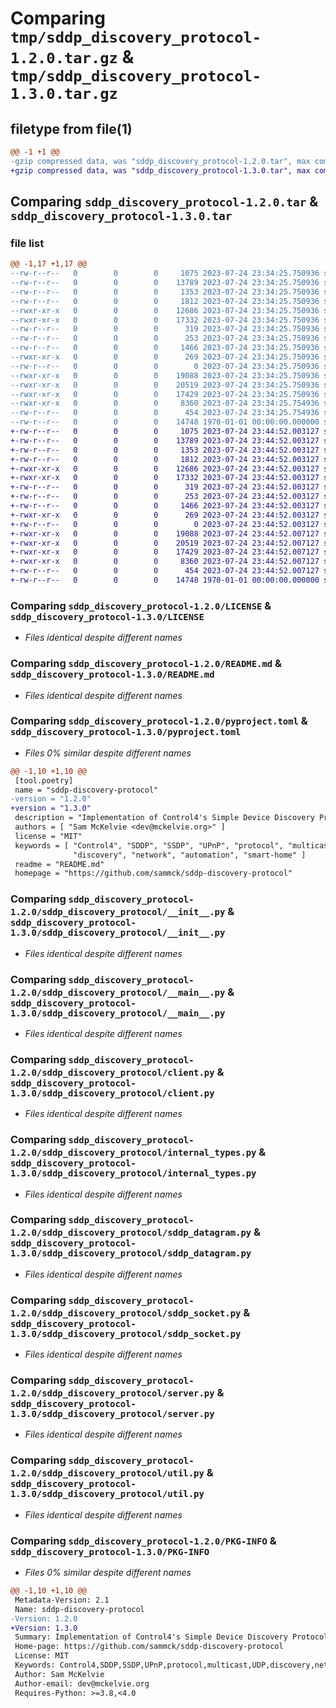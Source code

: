 # Comparing `tmp/sddp_discovery_protocol-1.2.0.tar.gz` & `tmp/sddp_discovery_protocol-1.3.0.tar.gz`

## filetype from file(1)

```diff
@@ -1 +1 @@
-gzip compressed data, was "sddp_discovery_protocol-1.2.0.tar", max compression
+gzip compressed data, was "sddp_discovery_protocol-1.3.0.tar", max compression
```

## Comparing `sddp_discovery_protocol-1.2.0.tar` & `sddp_discovery_protocol-1.3.0.tar`

### file list

```diff
@@ -1,17 +1,17 @@
--rw-r--r--   0        0        0     1075 2023-07-24 23:34:25.750936 sddp_discovery_protocol-1.2.0/LICENSE
--rw-r--r--   0        0        0    13789 2023-07-24 23:34:25.750936 sddp_discovery_protocol-1.2.0/README.md
--rw-r--r--   0        0        0     1353 2023-07-24 23:34:25.750936 sddp_discovery_protocol-1.2.0/pyproject.toml
--rw-r--r--   0        0        0     1812 2023-07-24 23:34:25.750936 sddp_discovery_protocol-1.2.0/sddp_discovery_protocol/__init__.py
--rwxr-xr-x   0        0        0    12686 2023-07-24 23:34:25.750936 sddp_discovery_protocol-1.2.0/sddp_discovery_protocol/__main__.py
--rwxr-xr-x   0        0        0    17332 2023-07-24 23:34:25.750936 sddp_discovery_protocol-1.2.0/sddp_discovery_protocol/client.py
--rw-r--r--   0        0        0      319 2023-07-24 23:34:25.750936 sddp_discovery_protocol-1.2.0/sddp_discovery_protocol/constants.py
--rw-r--r--   0        0        0      253 2023-07-24 23:34:25.750936 sddp_discovery_protocol-1.2.0/sddp_discovery_protocol/exceptions.py
--rw-r--r--   0        0        0     1466 2023-07-24 23:34:25.750936 sddp_discovery_protocol-1.2.0/sddp_discovery_protocol/internal_types.py
--rwxr-xr-x   0        0        0      269 2023-07-24 23:34:25.750936 sddp_discovery_protocol-1.2.0/sddp_discovery_protocol/pkg_logging.py
--rw-r--r--   0        0        0        0 2023-07-24 23:34:25.750936 sddp_discovery_protocol-1.2.0/sddp_discovery_protocol/py.typed
--rwxr-xr-x   0        0        0    19088 2023-07-24 23:34:25.750936 sddp_discovery_protocol-1.2.0/sddp_discovery_protocol/sddp_datagram.py
--rwxr-xr-x   0        0        0    20519 2023-07-24 23:34:25.750936 sddp_discovery_protocol-1.2.0/sddp_discovery_protocol/sddp_socket.py
--rwxr-xr-x   0        0        0    17429 2023-07-24 23:34:25.750936 sddp_discovery_protocol-1.2.0/sddp_discovery_protocol/server.py
--rwxr-xr-x   0        0        0     8360 2023-07-24 23:34:25.754936 sddp_discovery_protocol-1.2.0/sddp_discovery_protocol/util.py
--rw-r--r--   0        0        0      454 2023-07-24 23:34:25.754936 sddp_discovery_protocol-1.2.0/sddp_discovery_protocol/version.py
--rw-r--r--   0        0        0    14748 1970-01-01 00:00:00.000000 sddp_discovery_protocol-1.2.0/PKG-INFO
+-rw-r--r--   0        0        0     1075 2023-07-24 23:44:52.003127 sddp_discovery_protocol-1.3.0/LICENSE
+-rw-r--r--   0        0        0    13789 2023-07-24 23:44:52.003127 sddp_discovery_protocol-1.3.0/README.md
+-rw-r--r--   0        0        0     1353 2023-07-24 23:44:52.003127 sddp_discovery_protocol-1.3.0/pyproject.toml
+-rw-r--r--   0        0        0     1812 2023-07-24 23:44:52.003127 sddp_discovery_protocol-1.3.0/sddp_discovery_protocol/__init__.py
+-rwxr-xr-x   0        0        0    12686 2023-07-24 23:44:52.003127 sddp_discovery_protocol-1.3.0/sddp_discovery_protocol/__main__.py
+-rwxr-xr-x   0        0        0    17332 2023-07-24 23:44:52.003127 sddp_discovery_protocol-1.3.0/sddp_discovery_protocol/client.py
+-rw-r--r--   0        0        0      319 2023-07-24 23:44:52.003127 sddp_discovery_protocol-1.3.0/sddp_discovery_protocol/constants.py
+-rw-r--r--   0        0        0      253 2023-07-24 23:44:52.003127 sddp_discovery_protocol-1.3.0/sddp_discovery_protocol/exceptions.py
+-rw-r--r--   0        0        0     1466 2023-07-24 23:44:52.003127 sddp_discovery_protocol-1.3.0/sddp_discovery_protocol/internal_types.py
+-rwxr-xr-x   0        0        0      269 2023-07-24 23:44:52.003127 sddp_discovery_protocol-1.3.0/sddp_discovery_protocol/pkg_logging.py
+-rw-r--r--   0        0        0        0 2023-07-24 23:44:52.003127 sddp_discovery_protocol-1.3.0/sddp_discovery_protocol/py.typed
+-rwxr-xr-x   0        0        0    19088 2023-07-24 23:44:52.007127 sddp_discovery_protocol-1.3.0/sddp_discovery_protocol/sddp_datagram.py
+-rwxr-xr-x   0        0        0    20519 2023-07-24 23:44:52.007127 sddp_discovery_protocol-1.3.0/sddp_discovery_protocol/sddp_socket.py
+-rwxr-xr-x   0        0        0    17429 2023-07-24 23:44:52.007127 sddp_discovery_protocol-1.3.0/sddp_discovery_protocol/server.py
+-rwxr-xr-x   0        0        0     8360 2023-07-24 23:44:52.007127 sddp_discovery_protocol-1.3.0/sddp_discovery_protocol/util.py
+-rw-r--r--   0        0        0      454 2023-07-24 23:44:52.007127 sddp_discovery_protocol-1.3.0/sddp_discovery_protocol/version.py
+-rw-r--r--   0        0        0    14748 1970-01-01 00:00:00.000000 sddp_discovery_protocol-1.3.0/PKG-INFO
```

### Comparing `sddp_discovery_protocol-1.2.0/LICENSE` & `sddp_discovery_protocol-1.3.0/LICENSE`

 * *Files identical despite different names*

### Comparing `sddp_discovery_protocol-1.2.0/README.md` & `sddp_discovery_protocol-1.3.0/README.md`

 * *Files identical despite different names*

### Comparing `sddp_discovery_protocol-1.2.0/pyproject.toml` & `sddp_discovery_protocol-1.3.0/pyproject.toml`

 * *Files 0% similar despite different names*

```diff
@@ -1,10 +1,10 @@
 [tool.poetry]
 name = "sddp-discovery-protocol"
-version = "1.2.0"
+version = "1.3.0"
 description = "Implementation of Control4's Simple Device Discovery Protocol (SDDP)"
 authors = [ "Sam McKelvie <dev@mckelvie.org>" ]
 license = "MIT"
 keywords = [ "Control4", "SDDP", "SSDP", "UPnP", "protocol", "multicast", "UDP",
              "discovery", "network", "automation", "smart-home" ]
 readme = "README.md"
 homepage = "https://github.com/sammck/sddp-discovery-protocol"
```

### Comparing `sddp_discovery_protocol-1.2.0/sddp_discovery_protocol/__init__.py` & `sddp_discovery_protocol-1.3.0/sddp_discovery_protocol/__init__.py`

 * *Files identical despite different names*

### Comparing `sddp_discovery_protocol-1.2.0/sddp_discovery_protocol/__main__.py` & `sddp_discovery_protocol-1.3.0/sddp_discovery_protocol/__main__.py`

 * *Files identical despite different names*

### Comparing `sddp_discovery_protocol-1.2.0/sddp_discovery_protocol/client.py` & `sddp_discovery_protocol-1.3.0/sddp_discovery_protocol/client.py`

 * *Files identical despite different names*

### Comparing `sddp_discovery_protocol-1.2.0/sddp_discovery_protocol/internal_types.py` & `sddp_discovery_protocol-1.3.0/sddp_discovery_protocol/internal_types.py`

 * *Files identical despite different names*

### Comparing `sddp_discovery_protocol-1.2.0/sddp_discovery_protocol/sddp_datagram.py` & `sddp_discovery_protocol-1.3.0/sddp_discovery_protocol/sddp_datagram.py`

 * *Files identical despite different names*

### Comparing `sddp_discovery_protocol-1.2.0/sddp_discovery_protocol/sddp_socket.py` & `sddp_discovery_protocol-1.3.0/sddp_discovery_protocol/sddp_socket.py`

 * *Files identical despite different names*

### Comparing `sddp_discovery_protocol-1.2.0/sddp_discovery_protocol/server.py` & `sddp_discovery_protocol-1.3.0/sddp_discovery_protocol/server.py`

 * *Files identical despite different names*

### Comparing `sddp_discovery_protocol-1.2.0/sddp_discovery_protocol/util.py` & `sddp_discovery_protocol-1.3.0/sddp_discovery_protocol/util.py`

 * *Files identical despite different names*

### Comparing `sddp_discovery_protocol-1.2.0/PKG-INFO` & `sddp_discovery_protocol-1.3.0/PKG-INFO`

 * *Files 0% similar despite different names*

```diff
@@ -1,10 +1,10 @@
 Metadata-Version: 2.1
 Name: sddp-discovery-protocol
-Version: 1.2.0
+Version: 1.3.0
 Summary: Implementation of Control4's Simple Device Discovery Protocol (SDDP)
 Home-page: https://github.com/sammck/sddp-discovery-protocol
 License: MIT
 Keywords: Control4,SDDP,SSDP,UPnP,protocol,multicast,UDP,discovery,network,automation,smart-home
 Author: Sam McKelvie
 Author-email: dev@mckelvie.org
 Requires-Python: >=3.8,<4.0
```

